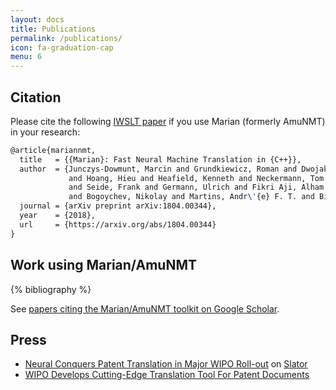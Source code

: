 ```yaml
---
layout: docs
title: Publications
permalink: /publications/
icon: fa-graduation-cap
menu: 6
---
```


## Citation

Please cite the following [IWSLT paper](http://workshop2016.iwslt.org/downloads/IWSLT_2016_paper_4.pdf)
if you use Marian (formerly AmuNMT) in your research:

```tex
@article{mariannmt,
  title   = {{Marian}: Fast Neural Machine Translation in {C++}},
  author  = {Junczys-Dowmunt, Marcin and Grundkiewicz, Roman and Dwojak, Tomasz
             and Hoang, Hieu and Heafield, Kenneth and Neckermann, Tom
             and Seide, Frank and Germann, Ulrich and Fikri Aji, Alham
             and Bogoychev, Nikolay and Martins, Andr\'{e} F. T. and Birch, Alexandra},
  journal = {arXiv preprint arXiv:1804.00344},
  year    = {2018},
  url     = {https://arxiv.org/abs/1804.00344}
}
```

## Work using Marian/AmuNMT

{% bibliography %}

See [papers citing the Marian/AmuNMT toolkit on Google Scholar](https://scholar.google.co.uk/scholar?oi=bibs&hl=en&cites=14488488693117480286&as_sdt=5).

## Press

* [Neural Conquers Patent Translation in Major WIPO Roll-out](https://slator.com/technology/neural-conquers-patent-translation-in-major-wipo-roll-out/) on [Slator](https://slator.com)
* [WIPO Develops Cutting-Edge Translation Tool For Patent Documents](http://www.wipo.int/pressroom/en/articles/2016/article_0014.html)

<!--
## Research and innovation projects

* [SUMMA](http://summa-project.eu/) -- Scalable Understanding of Multilingual MediA
* [ModernMT](http://www.modernmt.eu/) -- Next Generation Machine Translation
* [TraMOOC](http://tramooc.eu/) -- Translation for Massive Open Online Courses
-->
